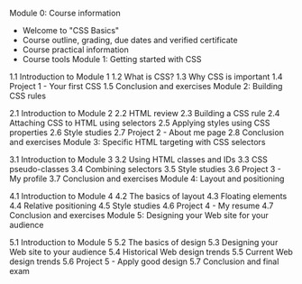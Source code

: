 
Module 0: Course information

- Welcome to "CSS Basics"
- Course outline, grading, due dates and verified certificate
- Course practical information
- Course tools
Module 1: Getting started with CSS

1.1 Introduction to Module 1
1.2 What is CSS?
1.3 Why CSS is important
1.4 Project 1 - Your first CSS
1.5 Conclusion and exercises
Module 2: Building CSS rules

2.1 Introduction to Module 2
2.2 HTML review
2.3 Building a CSS rule
2.4 Attaching CSS to HTML using selectors
2.5 Applying styles using CSS properties
2.6 Style studies
2.7 Project 2 - About me page
2.8 Conclusion and exercises
Module 3: Specific HTML targeting with CSS selectors

3.1 Introduction to Module 3
3.2 Using HTML classes and IDs
3.3 CSS pseudo-classes
3.4 Combining selectors
3.5 Style studies
3.6 Project 3 - My profile
3.7 Conclusion and exercises
Module 4: Layout and positioning

4.1 Introduction to Module 4
4.2 The basics of layout
4.3 Floating elements
4.4 Relative positioning
4.5 Style studies
4.6 Project 4 - My resume
4.7 Conclusion and exercises
Module 5: Designing your Web site for your audience

5.1 Introduction to Module 5
5.2 The basics of design
5.3 Designing your Web site to your audience
5.4 Historical Web design trends
5.5 Current Web design trends
5.6 Project 5 - Apply good design
5.7 Conclusion and final exam